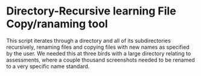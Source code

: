 # Directory-Recursive learning File Copy/ranaming tool

This script iterates through a directory and all of its subdirectories recursively, renaming files
and copying files with new names as specified by the user. We needed this at three birds with
a large directory relating to assessments, where a couple thousand screenshots needed
to be renamed to a very specific name standard.
